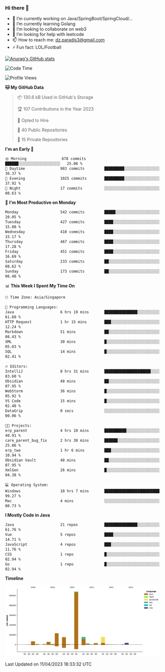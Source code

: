 ### Hi there 👋

- 🔭 I’m currently working on Java/SpringBoot/SpringCloud/...
- 🌱 I’m currently learning Golang
- 👯 I’m looking to collaborate on web3
- 🤔 I’m looking for help with leetcode
- 📫 How to reach me: dz.paradis3@gmail.com
- ⚡ Fun fact: LOL/Football

[![Anurag's GitHub stats](https://github-readme-stats.vercel.app/api?username=xiumu2017&show_icons=true&theme=radical)](https://github.com/anuraghazra/github-readme-stats)

<!--
**xiumu2017/xiumu2017** is a ✨ _special_ ✨ repository because its `README.md` (this file) appears on your GitHub profile.

Here are some ideas to get you started:

- 🔭 I’m currently working on ...
- 🌱 I’m currently learning ...
- 👯 I’m looking to collaborate on ...
- 🤔 I’m looking for help with ...
- 💬 Ask me about ...
- 📫 How to reach me: ...
- 😄 Pronouns: ...
- ⚡ Fun fact: ...
-->

<!--START_SECTION:waka-->
![Code Time](http://img.shields.io/badge/Code%20Time-1%2C331%20hrs%2016%20mins-blue)

![Profile Views](http://img.shields.io/badge/Profile%20Views-0-blue)

**🐱 My GitHub Data** 

> 📦 130.6 kB Used in GitHub's Storage 
 > 
> 🏆 107 Contributions in the Year 2023
 > 
> 💼 Opted to Hire
 > 
> 📜 40 Public Repositories 
 > 
> 🔑 15 Private Repositories 
 > 
**I'm an Early 🐤** 

```text
🌞 Morning                678 commits         ██████░░░░░░░░░░░░░░░░░░░   25.08 % 
🌆 Daytime                983 commits         █████████░░░░░░░░░░░░░░░░   36.37 % 
🌃 Evening                1025 commits        █████████░░░░░░░░░░░░░░░░   37.92 % 
🌙 Night                  17 commits          ░░░░░░░░░░░░░░░░░░░░░░░░░   00.63 % 
```
📅 **I'm Most Productive on Monday** 

```text
Monday                   542 commits         █████░░░░░░░░░░░░░░░░░░░░   20.05 % 
Tuesday                  427 commits         ████░░░░░░░░░░░░░░░░░░░░░   15.80 % 
Wednesday                410 commits         ████░░░░░░░░░░░░░░░░░░░░░   15.17 % 
Thursday                 467 commits         ████░░░░░░░░░░░░░░░░░░░░░   17.28 % 
Friday                   451 commits         ████░░░░░░░░░░░░░░░░░░░░░   16.69 % 
Saturday                 233 commits         ██░░░░░░░░░░░░░░░░░░░░░░░   08.62 % 
Sunday                   173 commits         ██░░░░░░░░░░░░░░░░░░░░░░░   06.40 % 
```


📊 **This Week I Spent My Time On** 

```text
🕑︎ Time Zone: Asia/Singapore

💬 Programming Languages: 
Java                     6 hrs 19 mins       ███████████████░░░░░░░░░░   61.60 % 
HTTP Request             1 hr 15 mins        ███░░░░░░░░░░░░░░░░░░░░░░   12.24 % 
Markdown                 51 mins             ██░░░░░░░░░░░░░░░░░░░░░░░   08.43 % 
XML                      30 mins             █░░░░░░░░░░░░░░░░░░░░░░░░   05.03 % 
SQL                      14 mins             █░░░░░░░░░░░░░░░░░░░░░░░░   02.41 % 

🔥 Editors: 
IntelliJ                 8 hrs 31 mins       █████████████████████░░░░   83.60 % 
Obsidian                 48 mins             ██░░░░░░░░░░░░░░░░░░░░░░░   07.95 % 
WebStorm                 36 mins             █░░░░░░░░░░░░░░░░░░░░░░░░   05.92 % 
VS Code                  15 mins             █░░░░░░░░░░░░░░░░░░░░░░░░   02.48 % 
DataGrip                 0 secs              ░░░░░░░░░░░░░░░░░░░░░░░░░   00.06 % 

🐱‍💻 Projects: 
erp_parent               4 hrs 10 mins       ██████████░░░░░░░░░░░░░░░   40.91 % 
care_parent_bug_fix      2 hrs 38 mins       ██████░░░░░░░░░░░░░░░░░░░   25.86 % 
erp_two                  1 hr 6 mins         ███░░░░░░░░░░░░░░░░░░░░░░   10.94 % 
Obsidian Vault           48 mins             ██░░░░░░░░░░░░░░░░░░░░░░░   07.95 % 
XmlGen                   26 mins             █░░░░░░░░░░░░░░░░░░░░░░░░   04.38 % 

💻 Operating System: 
Windows                  10 hrs 7 mins       █████████████████████████   99.27 % 
Mac                      4 mins              ░░░░░░░░░░░░░░░░░░░░░░░░░   00.73 % 
```

**I Mostly Code in Java** 

```text
Java                     21 repos            ███████████████░░░░░░░░░░   61.76 % 
Vue                      5 repos             ████░░░░░░░░░░░░░░░░░░░░░   14.71 % 
JavaScript               4 repos             ███░░░░░░░░░░░░░░░░░░░░░░   11.76 % 
CSS                      1 repo              █░░░░░░░░░░░░░░░░░░░░░░░░   02.94 % 
Go                       1 repo              █░░░░░░░░░░░░░░░░░░░░░░░░   02.94 % 
```



**Timeline**

![Lines of Code chart](https://raw.githubusercontent.com/xiumu2017/xiumu2017/main/assets/bar_graph.png)


 Last Updated on 11/04/2023 18:33:32 UTC
<!--END_SECTION:waka-->
